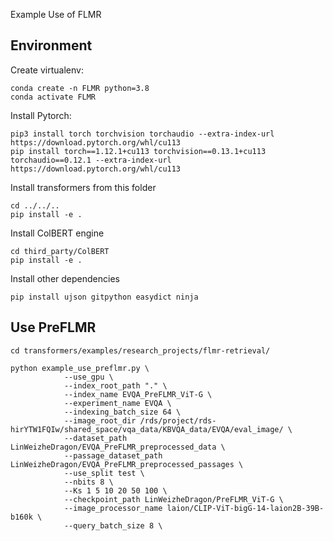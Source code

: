 Example Use of FLMR

## Environment

Create virtualenv:
```
conda create -n FLMR python=3.8
conda activate FLMR
```
Install Pytorch:
```
pip3 install torch torchvision torchaudio --extra-index-url https://download.pytorch.org/whl/cu113
pip install torch==1.12.1+cu113 torchvision==0.13.1+cu113 torchaudio==0.12.1 --extra-index-url https://download.pytorch.org/whl/cu113
```
Install transformers from this folder
```
cd ../../..
pip install -e .
```
Install ColBERT engine
```
cd third_party/ColBERT
pip install -e .
```

Install other dependencies
```
pip install ujson gitpython easydict ninja
```

## Use PreFLMR
```
cd transformers/examples/research_projects/flmr-retrieval/
```
```
python example_use_preflmr.py \
            --use_gpu \
            --index_root_path "." \
            --index_name EVQA_PreFLMR_ViT-G \
            --experiment_name EVQA \
            --indexing_batch_size 64 \
            --image_root_dir /rds/project/rds-hirYTW1FQIw/shared_space/vqa_data/KBVQA_data/EVQA/eval_image/ \
            --dataset_path LinWeizheDragon/EVQA_PreFLMR_preprocessed_data \
            --passage_dataset_path LinWeizheDragon/EVQA_PreFLMR_preprocessed_passages \
            --use_split test \
            --nbits 8 \
            --Ks 1 5 10 20 50 100 \
            --checkpoint_path LinWeizheDragon/PreFLMR_ViT-G \
            --image_processor_name laion/CLIP-ViT-bigG-14-laion2B-39B-b160k \
            --query_batch_size 8 \
```